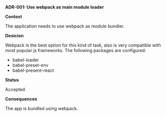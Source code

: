 **ADR-001: Use webpack as main module loader**

**Context**

The application needs to use webpack as module bundler.

**Desicion**

Webpack is the best option for this kind of task, also is very compatible with most popular js frameworks.
The following packages are configured:
*  babel-loader
*  babel-preset-env
*  babel-present-react


**Status**

Accepted

**Consequences**

The app is bundled using webpack.

